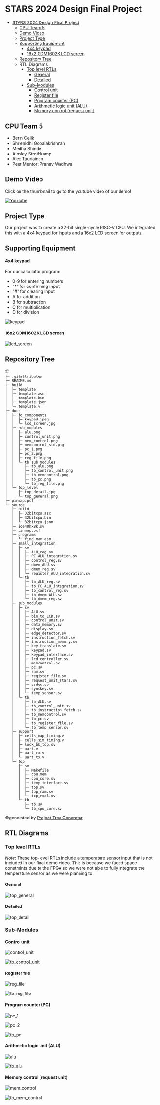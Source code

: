 # STARS 2024 Design Final Project

- [STARS 2024 Design Final Project](#stars-2024-design-final-project)
  - [CPU Team 5](#cpu-team-5)
  - [Demo Video](#demo-video)
  - [Project Type](#project-type)
  - [Supporting Equipment](#supporting-equipment)
      - [4x4 keypad](#4x4-keypad)
      - [16x2 GDM1602K LCD screen](#16x2-gdm1602k-lcd-screen)
  - [Repository Tree](#repository-tree)
  - [RTL Diagrams](#rtl-diagrams)
    - [Top level RTLs](#top-level-rtls)
      - [General](#general)
      - [Detailed](#detailed)
    - [Sub-Modules](#sub-modules)
      - [Control unit](#control-unit)
      - [Register file](#register-file)
      - [Program counter (PC)](#program-counter-pc)
      - [Arithmetic logic unit (ALU)](#arithmetic-logic-unit-alu)
      - [Memory control (request unit)](#memory-control-request-unit)


## CPU Team 5
* Berin Celik
* Shrienidhi Gopalakrishnan
* Medha Shinde
* Ainsley Strothkamp
* Alex Tauriainen
* Peer Mentor: Pranav Wadhwa


## Demo Video
Click on the thumbnail to go to the youtube video of our demo!

[![YouTube](http://i.ytimg.com/vi/anySU9C3ncY/hqdefault.jpg)](https://www.youtube.com/watch?v=anySU9C3ncY)

## Project Type
Our project was to create a 32-bit single-cycle RISC-V CPU. We integrated this with a 4x4 keypad for inputs and a 16x2 LCD screen for outputs. 

## Supporting Equipment

#### 4x4 keypad
For our calculator program:

* 0-9 for entering numbers
* "*" for confirming input
* "#" for clearing input
* A for addition
* B for subtraction
* C for multiplication
* D for division
  
![keypad](https://github.com/STARS-Design-Track-2024/nebula-ii-team-05/blob/main/docs/team_05/io_components/keypad.jpeg)

#### 16x2 GDM1602K LCD screen
![lcd_screen](https://github.com/STARS-Design-Track-2024/nebula-ii-team-05/blob/main/docs/team_05/io_components/lcd_screen.jpg)

## Repository Tree
```
📦 
├─ .gitattributes
├─ README.md
├─ build
│  ├─ template
│  ├─ template.asc
│  ├─ template.bin
│  ├─ template.json
│  └─ template.v
├─ docs
│  ├─ io_components
│  │  ├─ keypad.jpeg
│  │  └─ lcd_screen.jpg
│  ├─ sub_modules
│  │  ├─ alu.png
│  │  ├─ control_unit.png
│  │  ├─ mem_control.png
│  │  ├─ memcontrol_std.png
│  │  ├─ pc_1.png
│  │  ├─ pc_2.png
│  │  ├─ reg_file.png
│  │  └─ tb_sub_modules
│  │     ├─ tb_alu.png
│  │     ├─ tb_control_unit.png
│  │     ├─ tb_memcontrol.png
│  │     ├─ tb_pc.png
│  │     └─ tb_reg_file.png
│  └─ top_level
│     ├─ top_detail.jpg
│     └─ top_general.png
├─ pinmap.pcf
└─ source
   ├─ build
   │  ├─ 32bitcpu.asc
   │  ├─ 32bitcpu.bin
   │  └─ 32bitcpu.json
   ├─ ice40hx8k.sv
   ├─ pinmap.pcf
   ├─ programs
   │  └─ find_max.asm
   ├─ small_integration
   │  ├─ sv
   │  │  ├─ ALU_reg.sv
   │  │  ├─ PC_ALU_integration.sv
   │  │  ├─ control_reg.sv
   │  │  ├─ dmem_ALU.sv
   │  │  ├─ dmem_reg.sv
   │  │  └─ register_ALU_integration.sv
   │  └─ tb
   │     ├─ tb_ALU_reg.sv
   │     ├─ tb_PC_ALU_integration.sv
   │     ├─ tb_control_reg.sv
   │     ├─ tb_dmem_ALU.sv
   │     └─ tb_dmem_reg.sv
   ├─ sub_modules
   │  ├─ sv
   │  │  ├─ ALU.sv
   │  │  ├─ bin_to_LCD.sv
   │  │  ├─ control_unit.sv
   │  │  ├─ data_memory.sv
   │  │  ├─ display.sv
   │  │  ├─ edge_detector.sv
   │  │  ├─ instruction_fetch.sv
   │  │  ├─ instruction_memory.sv
   │  │  ├─ key_translate.sv
   │  │  ├─ keypad.sv
   │  │  ├─ keypad_interface.sv
   │  │  ├─ lcd_controller.sv
   │  │  ├─ memcontrol.sv
   │  │  ├─ pc.sv
   │  │  ├─ ram.sv
   │  │  ├─ register_file.sv
   │  │  ├─ request_unit_stars.sv
   │  │  ├─ ssdec.sv
   │  │  ├─ synckey.sv
   │  │  └─ temp_sensor.sv
   │  └─ tb
   │     ├─ tb_ALU.sv
   │     ├─ tb_control_unit.sv
   │     ├─ tb_instruction_fetch.sv
   │     ├─ tb_memcontrol.sv
   │     ├─ tb_pc.sv
   │     ├─ tb_register_file.sv
   │     └─ tb_temp_sensor.sv
   ├─ support
   │  ├─ cells_map_timing.v
   │  ├─ cells_sim_timing.v
   │  ├─ lock_bb_top.sv
   │  ├─ uart.v
   │  ├─ uart_rx.v
   │  └─ uart_tx.v
   └─ top
      ├─ sv
      │  ├─ Makefile
      │  ├─ cpu.mem
      │  ├─ cpu_core.sv
      │  ├─ temp_interface.sv
      │  ├─ top.sv
      │  ├─ top_ram.sv
      │  └─ top_real.sv
      └─ tb
         ├─ tb.sv
         └─ tb_cpu_core.sv
```
©generated by [Project Tree Generator](https://woochanleee.github.io/project-tree-generator)

## RTL Diagrams

### Top level RTLs

*Note*: These top-level RTLs include a temperature sensor input that is not included in our final demo video. This is because we faced space constraints due to the FPGA so we were not able to fully integrate the temperature sensor as we were planning to.

#### General
![top_general](https://github.com/STARS-Design-Track-2024/nebula-ii-team-05/blob/main/docs/team_05/top_level/top_general.png)

#### Detailed
![top_detail](https://github.com/STARS-Design-Track-2024/nebula-ii-team-05/blob/main/docs/team_05/top_level/top_detail.jpg)

### Sub-Modules

#### Control unit
![control_unit](https://github.com/STARS-Design-Track-2024/nebula-ii-team-05/blob/main/docs/team_05/sub_modules/control_unit.png)

![tb_control_unit](https://github.com/STARS-Design-Track-2024/nebula-ii-team-05/blob/main/docs/team_05/sub_modules/tb_sub_modules/tb_control_unit.png)

#### Register file
![reg_file](https://github.com/STARS-Design-Track-2024/nebula-ii-team-05/blob/main/docs/team_05/sub_modules/reg_file.png)

![tb_reg_file](https://github.com/STARS-Design-Track-2024/nebula-ii-team-05/blob/main/docs/team_05/sub_modules/tb_sub_modules/tb_reg_file.png)

#### Program counter (PC)
![pc_1](https://github.com/STARS-Design-Track-2024/nebula-ii-team-05/blob/main/docs/team_05/sub_modules/pc_1.png)

![pc_2](https://github.com/STARS-Design-Track-2024/nebula-ii-team-05/blob/main/docs/team_05/sub_modules/pc_2.png)

![tb_pc](https://github.com/STARS-Design-Track-2024/nebula-ii-team-05/blob/main/docs/team_05/sub_modules/tb_sub_modules/tb_pc.png)

#### Arithmetic logic unit (ALU)
![alu](https://github.com/STARS-Design-Track-2024/nebula-ii-team-05/blob/main/docs/team_05/sub_modules/alu.png)

![tb_alu](https://github.com/STARS-Design-Track-2024/nebula-ii-team-05/blob/main/docs/team_05/sub_modules/tb_sub_modules/tb_alu.png)

#### Memory control (request unit)
![mem_control](https://github.com/STARS-Design-Track-2024/nebula-ii-team-05/blob/main/docs/team_05/sub_modules/mem_control.png)

![tb_mem_control](https://github.com/STARS-Design-Track-2024/nebula-ii-team-05/blob/main/docs/team_05/sub_modules/tb_sub_modules/tb_memcontrol.png)


